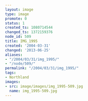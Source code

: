 ```yaml
---
layout: image
type: image
promote: 0
status: 1
created_ts: 1080714544
changed_ts: 1372159376
node_id: 509
title: IMG_1995
created: '2004-03-31'
changed: '2013-06-25'
aliases:
- "/2004/03/31/img_1995/"
- "/node/509/"
permalink: "/2004/03/31/img_1995/"
tags:
- Northland
images:
- src: image/images/img_1995-509.jpg
  name: img_1995-509.jpg
---
```


